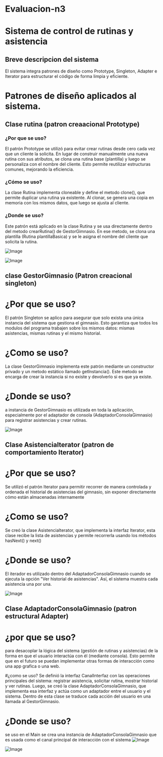 # Evaluacion-n3
# Sistema de control de rutinas y asistencia
 ## Breve descripcion del sistema 

El sistema integra patrones de diseño como Prototype, Singleton, Adapter e Iterator para estructurar el código de forma limpia y eficiente.

# Patrones de diseño aplicados al sistema.
## Clase rutina (patron creaacional Prototype)

### ¿Por que se uso?

El patrón Prototype se utilizó para evitar crear rutinas desde cero cada vez que un cliente la solicita. En lugar de construir manualmente una nueva rutina con sus atributos, se clona una rutina base (plantilla) y luego se personaliza con el nombre del cliente. Esto permite reutilizar estructuras comunes, mejorando la eficiencia.

### ¿Cómo se uso?
La clase Rutina implementa cloneable y define el metodo clone(), que permite duplicar una rutina ya existente. Al clonar, se genera una copia en memoria con los mismos datos, que luego se ajusta al cliente.

### ¿Donde se uso?
Este patrón está aplicado en la clase Rutina y se usa directamente dentro del metodo crearRutina() de GestorGimnasio. En ese metodo, se clona una plantilla (Rutina plantillaBasica) y se le asigna el nombre del cliente que solicita la rutina.

![Image](https://github.com/user-attachments/assets/a77dcfda-2b3b-4c26-a7ba-93f2ca43318c)

![Image](https://github.com/user-attachments/assets/6add9484-0970-4b4e-a0bf-6a16a5488906)

## clase GestorGimnasio (Patron creacional singleton)
# ¿Por que se uso?
El patrón Singleton se aplico para asegurar que solo exista una única instancia del sistema que gestiona el gimnasio. Esto garantiza que todos los modulos del programa trabajen sobre los mismos datos: mismas asistencias, mismas rutinas y el mismo historial.

# ¿Como se uso?
La clase GestorGimnasio implementa este patrón mediante un constructor privado y un metodo estático llamado getInstancia(). Este metodo se encarga de crear la instancia si no existe y devolverlo si es que ya existe.

# ¿Donde se uso?
a instancia de GestorGimnasio es utilizada en toda la aplicación, especialmente por el adaptador de consola (AdaptadorConsolaGimnasio) para registrar asistencias y crear rutinas.

![Image](https://github.com/user-attachments/assets/f4343fa0-f568-4896-a7ad-87fef9eabfbb)

## Clase AsistenciaIterator (patron de comportamiento Iterator)

# ¿Por que se uso?
Se utilizó el patrón Iterator para permitir recorrer de manera controlada y ordenada el historial de asistencias del gimnasio, sin exponer directamente cómo están almacenadas internamente

# ¿Como se uso?
Se creó la clase AsistenciaIterator, que implementa la interfaz Iterator, esta clase recibe la lista de asistencias y permite recorrerla usando los métodos hasNext() y next()
# ¿Donde se uso?
El iterador es utilizado dentro del AdaptadorConsolaGimnasio cuando se ejecuta la opción "Ver historial de asistencias". Así, el sistema muestra cada asistencia una por una.

![Image](https://github.com/user-attachments/assets/5b81392f-51ef-4318-a51b-eefa473cf1cf)

## Clase AdaptadorConsolaGimnasio (patron estructural Adapter)
# ¿por que se uso?
para desacoplar la lógica del sistema (gestión de rutinas y asistencias) de la forma en que el usuario interactúa con él (mediante consola). Esto permite que en el futuro se puedan implementar otras formas de interacción como una app grafica o una web.

#¿como se uso?
Se definió la interfaz CanalInterfaz con las operaciones principales del sistema: registrar asistencia, solicitar rutina, mostrar historial y ver rutinas. Luego, se creó la clase AdaptadorConsolaGimnasio, que implementa esa interfaz y actúa como un adaptador entre el usuario y el sistema. Dentro de esta clase se traduce cada acción del usuario en una llamada al GestorGimnasio.
# ¿Donde se uso?
se uso en el Main se crea una instancia de AdaptadorConsolaGimnasio que es usada como el canal principal de interacción con el sistema
![Image](https://github.com/user-attachments/assets/e0852ed2-92d8-430b-a056-23cc7f832341)

![Image](https://github.com/user-attachments/assets/3a86b87e-f0b7-48c8-80c0-0c107b7510fb)






